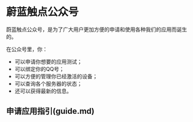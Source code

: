 # 蔚蓝触点公众号

蔚蓝触点公众号，是为了广大用户更加方便的申请和使用各种我们的应用而诞生的。

在公众号里，你：
- 可以申请你想要的应用测试；
- 可以绑定你的QQ号；
- 可以方便的管理你已经激活的设备；
- 可以查询各个服务器的状态；
- 还可以获得最新的信息。

## 申请应用指引(guide.md)
